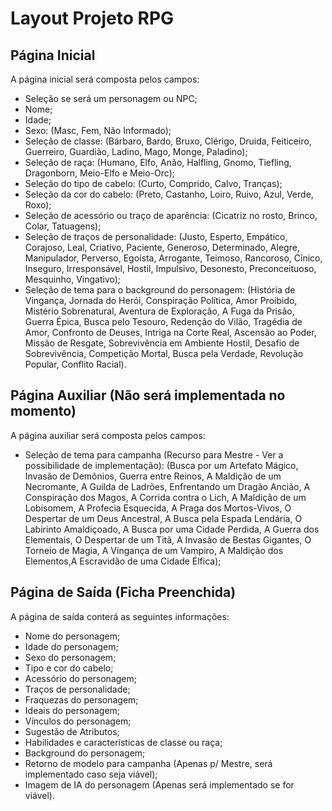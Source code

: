 # Layout Projeto RPG


## Página Inicial

A página inicial será composta pelos campos:

- Seleção se será um personagem ou NPC;
- Nome;
- Idade;
- Sexo: (Masc, Fem, Não Informado);
- Seleção de classe: (Bárbaro, Bardo, Bruxo, Clérigo, Druida, Feiticeiro, Guerreiro, Guardião, Ladino, Mago, Monge, Paladino);
- Seleção de raça: (Humano, Elfo, Anão, Halfling, Gnomo, Tiefling, Dragonborn, Meio-Elfo e Meio-Orc);
- Seleção do tipo de cabelo: (Curto, Comprido, Calvo, Tranças);
- Seleção da cor do cabelo: (Preto, Castanho, Loiro, Ruivo, Azul, Verde, Roxo);
- Seleção de acessório ou traço de aparência: (Cicatriz no rosto, Brinco, Colar, Tatuagens);
- Seleção de traços de personalidade: (Justo, Esperto, Empático, Corajoso, Leal, Criativo, Paciente, Generoso, Determinado, Alegre, Manipulador, Perverso, Egoísta, Arrogante, Teimoso, Rancoroso, Cínico, Inseguro, Irresponsável, Hostil, Impulsivo, Desonesto, Preconceituoso, Mesquinho, Vingativo);
- Seleção de tema para o background do personagem: (História de Vingança, Jornada do Herói, Conspiração Política, Amor Proibido, Mistério Sobrenatural, Aventura de Exploração, A Fuga da Prisão, Guerra Épica, Busca pelo Tesouro, Redenção do Vilão, Tragédia de Amor, Confronto de Deuses, Intriga na Corte Real, Ascensão ao Poder, Missão de Resgate, Sobrevivência em Ambiente Hostil, Desafio de Sobrevivência, Competição Mortal, Busca pela Verdade, Revolução Popular, Conflito Racial).



## Página Auxiliar (Não será implementada no momento)

A página auxiliar será composta pelos campos:

- Seleção de tema para campanha (Recurso para Mestre - Ver a possibilidade de implementação): (Busca por um Artefato Mágico, Invasão de Demônios, Guerra entre Reinos, A Maldição de um Necromante, A Guilda de Ladrões, Enfrentando um Dragão Ancião, A Conspiração dos Magos, A Corrida contra o Lich, A Maldição de um Lobisomem, A Profecia Esquecida, A Praga dos Mortos-Vivos, O Despertar de um Deus Ancestral, A Busca pela Espada Lendária, O Labirinto Amaldiçoado, A Busca por uma Cidade Perdida, A Guerra dos Elementais, O Despertar de um Titã, A Invasão de Bestas Gigantes, O Torneio de Magia, A Vingança de um Vampiro, A Maldição dos Elementos,A Escravidão de uma Cidade Élfica);


		
## Página de Saída (Ficha Preenchida)

A página de saída conterá as seguintes informações:

- Nome do personagem;
- Idade do personagem;
- Sexo do personagem;
- Tipo e cor do cabelo;
- Acessório do personagem;
- Traços de personalidade;
- Fraquezas do personagem;
- Ideais do personagem;
- Vínculos do personagem;
- Sugestão de Atributos;
- Habilidades e características de classe ou raça;
- Background do personagem;
- Retorno de modelo para campanha (Apenas p/ Mestre, será implementado caso seja viável);
- Imagem de IA do personagem (Apenas será implementado se for viável).
